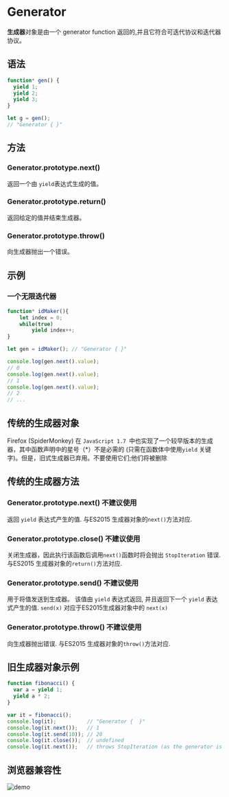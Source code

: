 # Generator

**生成器**对象是由一个 generator function 返回的,并且它符合可迭代协议和迭代器协议。

## 语法

```js
function* gen() {
  yield 1;
  yield 2;
  yield 3;
}

let g = gen();
// "Generator { }"
```

## 方法

### Generator.prototype.next()
返回一个由 `yield`表达式生成的值。

### Generator.prototype.return()
返回给定的值并结束生成器。

### Generator.prototype.throw()
向生成器抛出一个错误。

## 示例

### 一个无限迭代器

```js
function* idMaker(){
    let index = 0;
    while(true)
        yield index++;
}

let gen = idMaker(); // "Generator { }"

console.log(gen.next().value);
// 0
console.log(gen.next().value);
// 1
console.log(gen.next().value);
// 2
// ...
```

## 传统的生成器对象

Firefox (SpiderMonkey) 在 `JavaScript 1.7 `中也实现了一个较早版本的生成器，其中函数声明中的星号（*）不是必需的 (只需在函数体中使用`yield` 关键字)。但是，旧式生成器已弃用。不要使用它们;他们将被删除

## 传统的生成器方法

### Generator.prototype.next() 不建议使用

  返回 `yield` 表达式产生的值. 与ES2015 生成器对象的`next()`方法对应.

### Generator.prototype.close() 不建议使用

  关闭生成器，因此执行该函数后调用`next()`函数时将会抛出 `StopIteration` 错误. 与ES2015 生成器对象的`return()`方法对应.

### Generator.prototype.send() 不建议使用

  用于将值发送到生成器。 该值由 `yield` 表达式返回, 并且返回下一个 `yield` 表达式产生的值. `send(x)` 对应于ES2015生成器对象中的 `next(x)`

### Generator.prototype.throw() 不建议使用

  向生成器抛出错误. 与ES2015 生成器对象的`throw()`方法对应.

## 旧生成器对象示例

```js
function fibonacci() {
  var a = yield 1;
  yield a * 2;
}

var it = fibonacci();
console.log(it);          // "Generator {  }"
console.log(it.next());   // 1
console.log(it.send(10)); // 20
console.log(it.close());  // undefined
console.log(it.next());   // throws StopIteration (as the generator is now closed)
```

## 浏览器兼容性

<img :src="$withBase('/assets/mozillaJs/1624582200(1).jpg')" alt="demo" />